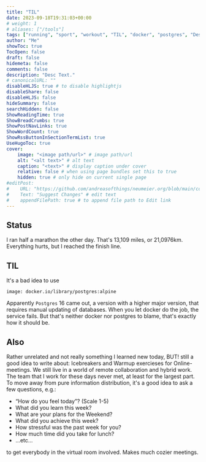 ```yaml
---
title: "TIL"
date: 2023-09-18T19:31:03+00:00
# weight: 1
# aliases: ["/tools"]
tags: ["running", "sport", "workout", "TIL", "docker", "postgres", "Design Thinking"]
author: "Me"
showToc: true
TocOpen: false
draft: false
hidemeta: false
comments: false
description: "Desc Text."
# canonicalURL: ""
disableHLJS: true # to disable highlightjs
disableShare: false
disableHLJS: false
hideSummary: false
searchHidden: false
ShowReadingTime: true
ShowBreadCrumbs: true
ShowPostNavLinks: true
ShowWordCount: true
ShowRssButtonInSectionTermList: true
UseHugoToc: true
cover:
    image: "<image path/url>" # image path/url
    alt: "<alt text>" # alt text
    caption: "<text>" # display caption under cover
    relative: false # when using page bundles set this to true
    hidden: true # only hide on current single page
#editPost:
#    URL: "https://github.com/andreasofthings/neumeier.org/blob/main/content/posts/post.md"
#    Text: "Suggest Changes" # edit text
#    appendFilePath: true # to append file path to Edit link
---
```


## Status

I ran half a marathon the other day. That's 13,109 miles, or 21,0976km. Everything hurts, but I reached the finish line.

## TIL

It's a bad idea to use 

```
image: docker.io/library/postgres:alpine
```

Apparently `Postgres` 16 came out, a version with a higher major version, that requires manual updating of databases. When you let docker do the job, the service fails. But that's neither docker nor postgres to blame, that's exactly how it should be.

## Also

Rather unrelated and not really something I learned new today, BUT! still a good idea to write about: Icebreakers and Warmup exercieses for Online-meetings. We still live in a world of remote collaboration and hybrid work. The team that I work for these days never met, at least for the largest part. To move away from pure information distribution, it's a good idea to ask a few questions, e.g.:

- “How do you feel today”? (Scale 1-5)
- What did you learn this week? 
- What are your plans for the Weekend? 
- What did you achieve this week? 
- How stressful was the past week for you? 
- How much time did you take for lunch? 
- …etc…

to get everybody in the virtual room involved. Makes much cozier meetings.



